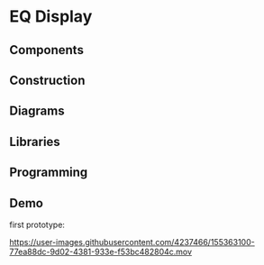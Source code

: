 # EQ Display

## Components

## Construction

## Diagrams

## Libraries

## Programming

## Demo

first prototype:

https://user-images.githubusercontent.com/4237466/155363100-77ea88dc-9d02-4381-933e-f53bc482804c.mov

